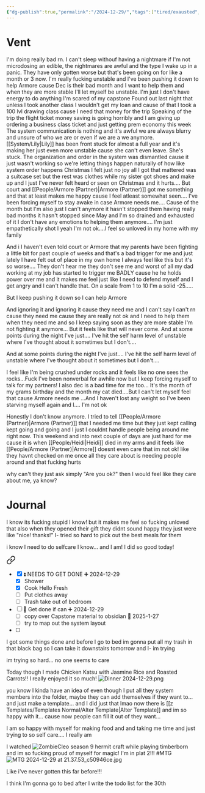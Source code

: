 ```yaml
---
{"dg-publish":true,"permalink":"/2024-12-29/","tags":["tired/exausted","anger","anxiety","Armore","sad","numb","stressed"]}
---
```


# Vent

I'm doing really bad rn. I can't sleep withouf having a nightmare if I'm not microdosing an edible, the nightmares are awful and the type I wake up in a panic. They have only gotten worse but that's been going on for like a month or 3 now. I'm really fucking unstable and I've been pushing it down to help Armore cause Dec is their bad month and I want to help them and when they are more stable I'll let myself be unstable. I'm just I don't have energy to do anything I'm scared of my capstone Found out last night that unless I took another class I wouldn't get my loan and cause of that I took a 100 lvl drawing class cause I need that money for the trip Speaking of the trip the flight ticket money saving is going horribly and I am giving up ordering a business class ticket and just getting prem economy this week The system communication is nothing and it's awful we are always blurry and unsure of who we are or even if we are a we anymore. [[System/Lily\|Lily]] has been front stuck for almost a full year and it's making her just even more unstable cause she can't even leave. She's stuck. The organization and order in the system was dismantled cause it just wasn't working so we're letting things happen naturally of how like system order happens Christmas I felt just no joy all I got that mattered was a suitcase set but the rest was clothes while my sister got shoes and make up and I just I've never felt heard or seen on Christmas and it hurts.... But court and [[People/Armore (Partner)\|Armore (Partner)]] got me something and that at least makes me happy cause I feel atleast somewhat seen.... I've been forcing myself to stay awake in case Armore needs me.... Cause of the month but I'm also just I can't anymore it hasn't stopped them having really bad months it hasn't stopped since May and I'm so drained and exhausted of it I don't have any emotions to helping them anymore.... I'm just empathetically shot I yeah I'm not ok....I feel so unloved in my home with my family

And i I haven't even told court or Armore that my parents have been fighting a little bit for past couple of weeks and that's a bad trigger for me and just lately I have felt out of place in my own home I always feel like this but it's so worse.... They don't hear me they don't see me and worst of all my dad working at my job has started to trigger me BADLY cause he he holds power over me and it makes me feel just like I need to defend myself and I get angry and I can't handle that. On a scale from 1 to 10 I'm a solid -25.....

But I keep pushing it down so I can help Armore

And ignoring it and ignoring it cause they need me and I can't say I can't rn cause they need me cause they are really not ok and I need to help them when they need me and so I keep saying soon as they are more stable I'm not fighting it anymore... But it feels like that will never come. And at some points during the night I've just.... I've hit the self harm level of unstable where I've thought about it sometimes but I don't....

  And at some points during the night I've just.... I've hit the self harm level of unstable where I've thought about it sometimes but I don't....

I feel like I'm being crushed under rocks and it feels like no one sees the rocks...Fuck I've been nonverbal for awhile now but I keep forcing myself to talk for my partners! I also dec is a bad time for me too... It's the month of my grams birthday and the month my cat died....But I can't let myself feel that cause Armore needs me ...And I haven't lost any weight so I've been starving myself again and I.... I'm not ok

Honestly I don't know anymore. I tried to tell [[People/Armore (Partner)\|Armore (Partner)]] that I needed me time but they just kept calling kept going and going and I just I couldnt handle people being around me right now.  This weekend and into next couple of days are just hard for me cause it is when [[People/Heidi\|Heidi]] died in my arms and it feels like [[People/Armore (Partner)\|Armore]] doesnt even care that im not ok!  like they havnt checked on me once all they care about is needing people around and that fucking hurts 

why can't they just ask simply "Are you ok?" then I would feel like they care about me, ya know?


# Journal 
I know its fucking stupid I know!  but it makes me feel so fucking unloved that also when they opened their gift they didnt sound happy they just were like "nice! thanks!" I- tried so hard to pick out the best meals for them 

i know I need to do selfcare I know... and I am! I did so good today! 

<div class="transclusion internal-embed is-loaded"><a class="markdown-embed-link" href="/a-to-do-lists-dated/2024-12-29/" aria-label="Open link"><svg xmlns="http://www.w3.org/2000/svg" width="24" height="24" viewBox="0 0 24 24" fill="none" stroke="currentColor" stroke-width="2" stroke-linecap="round" stroke-linejoin="round" class="svg-icon lucide-link"><path d="M10 13a5 5 0 0 0 7.54.54l3-3a5 5 0 0 0-7.07-7.07l-1.72 1.71"></path><path d="M14 11a5 5 0 0 0-7.54-.54l-3 3a5 5 0 0 0 7.07 7.07l1.71-1.71"></path></svg></a><div class="markdown-embed">





- [x] ⏫ NEEDS TO GET DONE ➕ 2024-12-29 
	- [x] Shower
	- [x] Cook Hello Fresh 
	- [ ] Put clothes away 
	- [ ] Trash take out of bedroom 
- [ ]  🔼  Get done if can ➕ 2024-12-29 
	- [ ] copy over Capstone material to obsidian 📅 2025-1-27
	- [ ] try to map out the system layout 
- [ ] 

</div></div>



I got some things done and before I go to bed im gonna put all my trash in that black bag so I can take it downstairs tomorrow and I- im trying 

im trying so hard... no one seems to care

Today though I made Chicken Katsu with Jasmine Rice and Roasted Carrots!!  I really enjoyed it so much! 
![Dinner 2024-12-29.png](/img/user/Images/Dinner%202024-12-29.png)

 you know I kinda have an idea of even though I put all they system members into the folder, maybe they can add themselves if they want to... and just make a template... and I did just that lmao now there is [[z Templates/Templates Normal/Alter  Template\|Alter  Template]] and im so happy with it... cause now people can fill it out of they want... 

I am so happy with myself for making food and and taking me time and just trying to so self care.... I really am

I watched ![ZombieCleo](https://www.youtube.com/watch?v=BkkfzNLtSx8&list=PLVO4L4qtJmBqmtvYc63HlwABXnn-JT3r3&index=17&ab_channel=ZombieCleo)
season 9 hermit craft while playing timberborn and im so fucking proud of myself for magic! I'm in plat 2!!! #MTG 
![MTG 2024-12-29 at 21.37.53_c50946ce.jpg](/img/user/Images/MTG%202024-12-29%20at%2021.37.53_c50946ce.jpg)

Like i've never gotten this far before!!!

I think I'm gonna go to bed after I write the todo list for the 30th